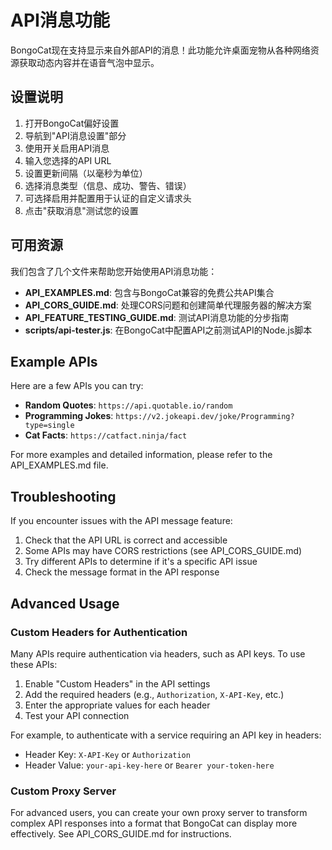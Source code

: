 # API消息功能

BongoCat现在支持显示来自外部API的消息！此功能允许桌面宠物从各种网络资源获取动态内容并在语音气泡中显示。

## 设置说明

1. 打开BongoCat偏好设置
2. 导航到"API消息设置"部分
3. 使用开关启用API消息
4. 输入您选择的API URL
5. 设置更新间隔（以毫秒为单位）
6. 选择消息类型（信息、成功、警告、错误）
7. 可选择启用并配置用于认证的自定义请求头
8. 点击"获取消息"测试您的设置

## 可用资源

我们包含了几个文件来帮助您开始使用API消息功能：

- **API_EXAMPLES.md**: 包含与BongoCat兼容的免费公共API集合
- **API_CORS_GUIDE.md**: 处理CORS问题和创建简单代理服务器的解决方案
- **API_FEATURE_TESTING_GUIDE.md**: 测试API消息功能的分步指南
- **scripts/api-tester.js**: 在BongoCat中配置API之前测试API的Node.js脚本

## Example APIs

Here are a few APIs you can try:

- **Random Quotes**: `https://api.quotable.io/random`
- **Programming Jokes**: `https://v2.jokeapi.dev/joke/Programming?type=single`
- **Cat Facts**: `https://catfact.ninja/fact`

For more examples and detailed information, please refer to the API_EXAMPLES.md file.

## Troubleshooting

If you encounter issues with the API message feature:

1. Check that the API URL is correct and accessible
2. Some APIs may have CORS restrictions (see API_CORS_GUIDE.md)
3. Try different APIs to determine if it's a specific API issue
4. Check the message format in the API response

## Advanced Usage

### Custom Headers for Authentication

Many APIs require authentication via headers, such as API keys. To use these APIs:

1. Enable "Custom Headers" in the API settings
2. Add the required headers (e.g., `Authorization`, `X-API-Key`, etc.)
3. Enter the appropriate values for each header
4. Test your API connection

For example, to authenticate with a service requiring an API key in headers:
- Header Key: `X-API-Key` or `Authorization`  
- Header Value: `your-api-key-here` or `Bearer your-token-here`

### Custom Proxy Server

For advanced users, you can create your own proxy server to transform complex API responses into a format that BongoCat can display more effectively. See API_CORS_GUIDE.md for instructions.
